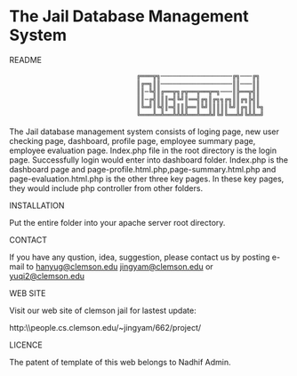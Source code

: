 # The Jail Database Management System
README

                                    ╔═══╦╗──────────────────╔╗───╔╗
                                    ║╔═╗║║──────────────────║║───║║
                                    ║║─╚╣║╔══╦╗╔╦══╦══╦═╗───║╠══╦╣║
                                    ║║─╔╣║║║═╣╚╝║══╣╔╗║╔╗╗╔╗║║╔╗╠╣║
                                    ║╚═╝║╚╣║═╣║║╠══║╚╝║║║║║╚╝║╔╗║║╚╗
                                    ╚═══╩═╩══╩╩╩╩══╩══╩╝╚╝╚══╩╝╚╩╩═╝
                                    
The Jail database management system consists of loging page, new user checking page, dashboard, profile page, employee summary page, employee evaluation page. Index.php file in the root directory is the login page. Successfully login would enter into dashboard folder. Index.php is the dashboard page and page-profile.html.php,page-summary.html.php and page-evaluation.html.php is the other three key pages. In these key pages, they would include php controller from other folders.

INSTALLATION

Put the entire folder into your apache server root directory.

CONTACT

If you have any qustion, idea, suggestion, please contact us by posting e-mail to hanyug@clemson.edu jingyam@clemson.edu or yuqi2@clemson.edu

WEB SITE

Visit our web site of clemson jail for lastest update:

http:\\\people.cs.clemson.edu/~jingyam/662/project/

LICENCE

The patent of template of this web belongs to Nadhif Admin.




